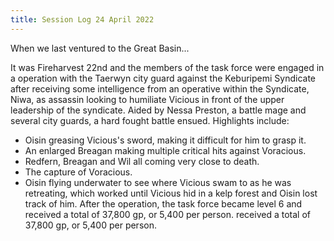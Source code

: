 ```yaml
---
title: Session Log 24 April 2022
---
```

When we last ventured to the Great Basin...

It was Fireharvest 22nd and the members of the task force were engaged in a operation with the Taerwyn city guard against the Keburipemi Syndicate after receiving some intelligence from an operative within the Syndicate, Niwa, as assassin looking to humiliate Vicious in front of the upper leadership of the syndicate. Aided by Nessa Preston, a battle mage and several city guards, a hard fought battle ensued. Highlights include:
- Oisin greasing Vicious's sword, making it difficult for him to grasp it.
- An enlarged Breagan making multiple critical hits against Voracious.
- Redfern, Breagan and Wil all coming very close to death.
- The capture of Voracious.
- Oisin flying underwater to see where Vicious swam to as he was retreating, which worked until Vicious hid in a kelp forest and Oisin lost track of him. 
After the operation, the task force became level 6 and received a total of 37,800 gp, or 5,400 per person. received a total of 37,800 gp, or 5,400 per person.